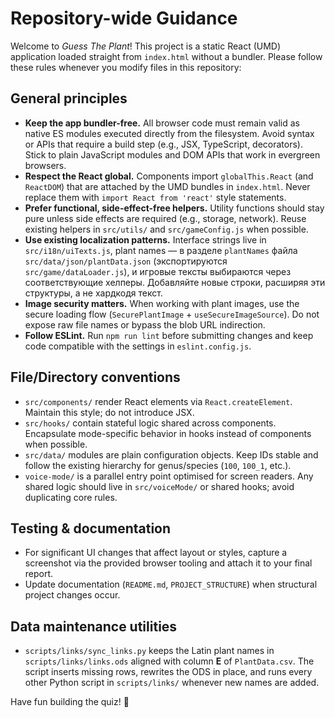 # Repository-wide Guidance

Welcome to *Guess The Plant*! This project is a static React (UMD) application loaded straight from `index.html` without a bundler. Please follow these rules whenever you modify files in this repository:

## General principles
- **Keep the app bundler-free.** All browser code must remain valid as native ES modules executed directly from the filesystem. Avoid syntax or APIs that require a build step (e.g., JSX, TypeScript, decorators). Stick to plain JavaScript modules and DOM APIs that work in evergreen browsers.
- **Respect the React global.** Components import `globalThis.React` (and `ReactDOM`) that are attached by the UMD bundles in `index.html`. Never replace them with `import React from 'react'` style statements.
- **Prefer functional, side-effect-free helpers.** Utility functions should stay pure unless side effects are required (e.g., storage, network). Reuse existing helpers in `src/utils/` and `src/gameConfig.js` when possible.
- **Use existing localization patterns.** Interface strings live in `src/i18n/uiTexts.js`, plant names — в разделе `plantNames` файла `src/data/json/plantData.json` (экспортируются `src/game/dataLoader.js`), и игровые тексты выбираются через соответствующие хелперы. Добавляйте новые строки, расширяя эти структуры, а не хардкодя текст.
- **Image security matters.** When working with plant images, use the secure loading flow (`SecurePlantImage` + `useSecureImageSource`). Do not expose raw file names or bypass the blob URL indirection.
- **Follow ESLint.** Run `npm run lint` before submitting changes and keep code compatible with the settings in `eslint.config.js`.

## File/Directory conventions
- `src/components/` render React elements via `React.createElement`. Maintain this style; do not introduce JSX.
- `src/hooks/` contain stateful logic shared across components. Encapsulate mode-specific behavior in hooks instead of components when possible.
- `src/data/` modules are plain configuration objects. Keep IDs stable and follow the existing hierarchy for genus/species (`100`, `100_1`, etc.).
- `voice-mode/` is a parallel entry point optimised for screen readers. Any shared logic should live in `src/voiceMode/` or shared hooks; avoid duplicating core rules.

## Testing & documentation
- For significant UI changes that affect layout or styles, capture a screenshot via the provided browser tooling and attach it to your final report.
- Update documentation (`README.md`, `PROJECT_STRUCTURE`) when structural project changes occur.

## Data maintenance utilities
- `scripts/links/sync_links.py` keeps the Latin plant names in `scripts/links/links.ods` aligned with column **E** of `PlantData.csv`. The script inserts missing rows, rewrites the ODS in place, and runs every other Python script in `scripts/links/` whenever new names are added.

Have fun building the quiz! 🎍
